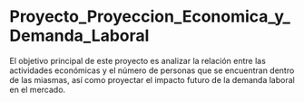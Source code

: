 # Proyecto_Proyeccion_Economica_y_Demanda_Laboral
El objetivo principal de este proyecto es analizar la relación entre las actividades económicas y el número de personas que se encuentran dentro de las miasmas, así como proyectar el impacto futuro de la demanda laboral en el mercado. 
